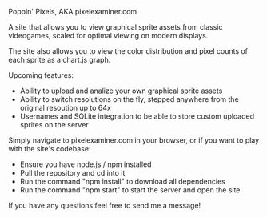 Poppin' Pixels, AKA pixelexaminer.com

A site that allows you to view graphical sprite assets from classic videogames, scaled for optimal viewing on modern displays.

The site also allows you to view the color distribution and pixel counts of each sprite as a chart.js graph.

Upcoming features:

- Ability to upload and analize your own graphical sprite assets
- Ability to switch resolutions on the fly, stepped anywhere from the original resoution up to 64x
- Usernames and SQLite integration to be able to store custom uploaded sprites on the server

Simply navigate to pixelexaminer.com in your browser, or if you want to play with the site's codebase:
- Ensure you have node.js / npm installed
- Pull the repository and cd into it
- Run the command "npm install" to download all dependencies
- Run the command "npm start" to start the server and open the site

If you have any questions feel free to send me a message!